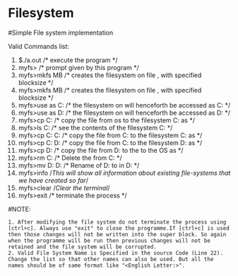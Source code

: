 # Filesystem
#Simple File system implementation

Valid Commands list:

   1.  $./a.out /* execute the program */
   2.  myfs> /* prompt given by this program */
   3.  myfs>mkfs<Your Drive Name> <block Size> <Total Size>MB /* creates the filesystem on file <Drive name>, with specified blocksize  */
   4.  myfs>mkfs <Your Drive Name> <Block Size> <Total Size>MB /* creates the filesystem on file <Drive Name>, with specified blocksize */
   5.  myfs>use <Your Drive name> as C: /* the filesystem on <Your Drive name> will henceforth be accessed as C: */
   6.  myfs>use <Your Drive name> as D: /* the filesystem on <Your Drive name> will henceforth be accessed as D: */
   7.  myfs>cp <Source File> C:<dest File> /* copy the file <Source File> from os to the filesystem C: as <Dest File> */
   8.  myfs>ls C: /* see the contents of the filesystem C: */
   9.  myfs>cp C:<Sourece File> C:<Dest File> /* copy the file <Source File> from C: to the filesystem C: as <Dest File> */
  10.  myfs>cp C:<Source File> D:<Dest File> /* copy the file <Source File> from C: to the filesystem D: as <Dest File> */
  11.  myfs>cp D:<Source File> <Dest File> /* copy the file <Source File> from D: to the to the OS as <Dest File> */
  12.  myfs>rm C:<File-Name> /* Delete the <File> from C: */
  13.  myfs>mv D:<Source File> D:<Dest File>  /* Rename  <Source File> of D: to <Dest File> in D: */ 
  14.  myfs>info /*This will show all information about existing file-systems that we have created so far*/
  15.  myfs>clear /*Clear the terminal*/
  16.  myfs>exit /* terminate the process */

#NOTE:
	
	1. After modifying the file system do not terminate the process using [ctrl+c]. Always use "exit" to close the programme.If [ctrl+c] is used then those changes will not be written into the super block. So again when the programme will be run then previous changes will not be retained and the file system will be corrupted.
	2. Valid File System Name is Specified in the source Code (Line 22). Change the list so that other names can also be used. But all the names should be of same format like "<English Letter:>".
